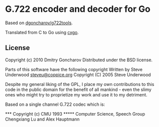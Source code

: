 # G.722 encoder and decoder for Go

Based on [dgoncharov/g722tools](https://github.com/dgoncharov/g722tools).

Translated from C to Go using [cxgo](https://github.com/gotranspile/cxgo).

## License

Copyright (c) 2010 Dmitry Goncharov
Distributed under the BSD license.

Parts of this software have the following copyright
Written by Steve Underwood <steveu@coppice.org>
Copyright (C) 2005 Steve Underwood

Despite my general liking of the GPL, I place my own contributions
to this code in the public domain for the benefit of all mankind -
even the slimy ones who might try to proprietize my work and use it
to my detriment.

Based on a single channel G.722 codec which is:

***    Copyright (c) CMU    1993      *****
Computer Science, Speech Group
Chengxiang Lu and Alex Hauptmann
